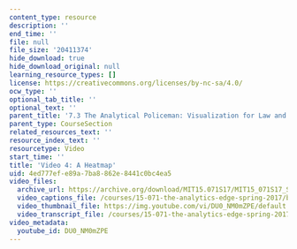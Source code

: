 ```yaml
---
content_type: resource
description: ''
end_time: ''
file: null
file_size: '20411374'
hide_download: true
hide_download_original: null
learning_resource_types: []
license: https://creativecommons.org/licenses/by-nc-sa/4.0/
ocw_type: ''
optional_tab_title: ''
optional_text: ''
parent_title: '7.3 The Analytical Policeman: Visualization for Law and Order'
parent_type: CourseSection
related_resources_text: ''
resource_index_text: ''
resourcetype: Video
start_time: ''
title: 'Video 4: A Heatmap'
uid: 4ed777ef-e89a-7ba8-862e-8441c0bc4ea5
video_files:
  archive_url: https://archive.org/download/MIT15.071S17/MIT15_071S17_Session_7.3.07_300k.mp4
  video_captions_file: /courses/15-071-the-analytics-edge-spring-2017/b485bd88d3be587485be6fe01b70dea2_DU0_NM0mZPE.vtt
  video_thumbnail_file: https://img.youtube.com/vi/DU0_NM0mZPE/default.jpg
  video_transcript_file: /courses/15-071-the-analytics-edge-spring-2017/2e47c52d771cbca493953ebccd62607d_DU0_NM0mZPE.pdf
video_metadata:
  youtube_id: DU0_NM0mZPE
---
```

